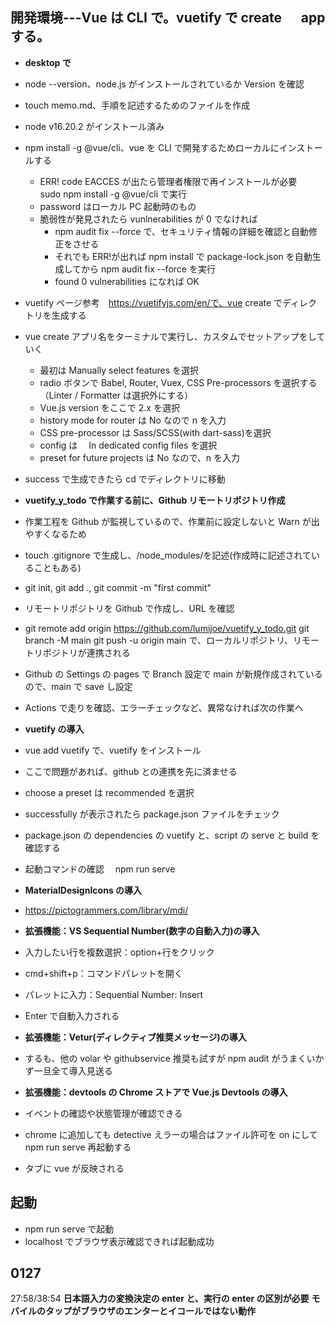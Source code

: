 ## 開発環境---Vue は CLI で。vuetify で create 　 app する。

- **desktop で**
- node --version、node.js がインストールされているか Version を確認
- touch memo.md、手順を記述するためのファイルを作成
- node v16.20.2 がインストール済み
- npm install -g @vue/cli、vue を CLI で開発するためローカルにインストールする
  - ERR! code EACCES が出たら管理者権限で再インストールが必要　 sudo npm install -g @vue/cli で実行
  - password はローカル PC 起動時のもの
  - 脆弱性が発見されたら vunlnerabilities が 0 でなければ
    - npm audit fix --force で、セキュリティ情報の詳細を確認と自動修正をさせる
    - それでも ERR!が出れば npm install で package-lock.json を自動生成してから npm audit fix --force を実行
    - found 0 vulnerabilities になれば OK
- vuetify ページ参考　https://vuetifyjs.com/en/で、vue create でディレクトリを生成する
- vue create アプリ名をターミナルで実行し、カスタムでセットアップをしていく
  - 最初は Manually select features を選択
  - radio ボタンで Babel, Router, Vuex, CSS Pre-processors を選択する（Linter / Formatter は選択外にする）
  - Vue.js version をここで 2.x を選択
  - history mode for router は No なので n を入力
  - CSS pre-processor は Sass/SCSS(with dart-sass)を選択
  - config は　 In dedicated config files を選択
  - preset for future projects は No なので、n を入力
- success で生成できたら cd でディレクトリに移動
- **vuetify_y_todo で作業する前に、Github リモートリポジトリ作成**
- 作業工程を Github が監視しているので、作業前に設定しないと Warn が出やすくなるため
- touch .gitignore で生成し、/node_modules/を記述(作成時に記述されていることもある)
- git init, git add ., git commit -m "first commit"
- リモートリポジトリを Github で作成し、URL を確認
- git remote add origin https://github.com/lumijoe/vuetify_y_todo.git
  git branch -M main
  git push -u origin main で、ローカルリポジトリ、リモートリポジトリが連携される
- Github の Settings の pages で Branch 設定で main が新規作成されているので、main で save し設定
- Actions で走りを確認、エラーチェックなど、異常なければ次の作業へ

- **vuetify の導入**
- vue add vuetify で、vuetify をインストール
- ここで問題があれば、github との連携を先に済ませる
- choose a preset は recommended を選択
- successfully が表示されたら package.json ファイルをチェック
- package.json の dependencies の vuetify と、script の serve と build を確認する
- 起動コマンドの確認　 npm run serve

- **MaterialDesignIcons の導入**
- https://pictogrammers.com/library/mdi/

- **拡張機能：VS Sequential Number(数字の自動入力)の導入**
- 入力したい行を複数選択：option+行をクリック
- cmd+shift+p：コマンドパレットを開く
- パレットに入力：Sequential Number: Insert
- Enter で自動入力される

- **拡張機能：Vetur(ディレクティブ推奨メッセージ)の導入**
- するも、他の volar や githubservice 推奨も試すが npm audit がうまくいかず一旦全て導入見送る

- **拡張機能：devtools の Chrome ストアで Vue.js Devtools の導入**
- イベントの確認や状態管理が確認できる
- chrome に追加しても detective えラーの場合はファイル許可を on にして npm run serve 再起動する
- タブに vue が反映される

## 起動

- npm run serve で起動
- localhost でブラウザ表示確認できれば起動成功

## 0127

27:58/38:54
**日本語入力の変換決定の enter と、実行の enter の区別が必要**
**モバイルのタップがブラウザのエンターとイコールではない動作**
